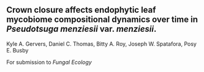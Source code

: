 ## **Crown closure affects endophytic leaf mycobiome compositional dynamics over time in *Pseudotsuga menziesii* var. *menziesii*.**

Kyle A. Gervers, Daniel C. Thomas, Bitty A. Roy, Joseph W. Spatafora,
Posy E. Busby

For submission to *Fungal Ecology*
